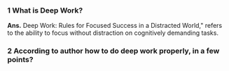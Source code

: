 ### 1 What is Deep Work?
**Ans.**
Deep Work: Rules for Focused Success in a Distracted World," refers to the ability to focus without distraction on cognitively demanding tasks. 

### 2 According to author how to do deep work properly, in a few points?
